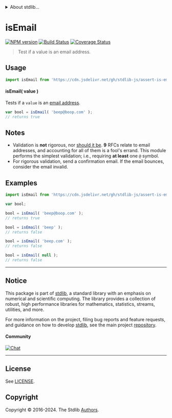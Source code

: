 <!--

@license Apache-2.0

Copyright (c) 2018 The Stdlib Authors.

Licensed under the Apache License, Version 2.0 (the "License");
you may not use this file except in compliance with the License.
You may obtain a copy of the License at

   http://www.apache.org/licenses/LICENSE-2.0

Unless required by applicable law or agreed to in writing, software
distributed under the License is distributed on an "AS IS" BASIS,
WITHOUT WARRANTIES OR CONDITIONS OF ANY KIND, either express or implied.
See the License for the specific language governing permissions and
limitations under the License.

-->


<details>
  <summary>
    About stdlib...
  </summary>
  <p>We believe in a future in which the web is a preferred environment for numerical computation. To help realize this future, we've built stdlib. stdlib is a standard library, with an emphasis on numerical and scientific computation, written in JavaScript (and C) for execution in browsers and in Node.js.</p>
  <p>The library is fully decomposable, being architected in such a way that you can swap out and mix and match APIs and functionality to cater to your exact preferences and use cases.</p>
  <p>When you use stdlib, you can be absolutely certain that you are using the most thorough, rigorous, well-written, studied, documented, tested, measured, and high-quality code out there.</p>
  <p>To join us in bringing numerical computing to the web, get started by checking us out on <a href="https://github.com/stdlib-js/stdlib">GitHub</a>, and please consider <a href="https://opencollective.com/stdlib">financially supporting stdlib</a>. We greatly appreciate your continued support!</p>
</details>

# isEmail

[![NPM version][npm-image]][npm-url] [![Build Status][test-image]][test-url] [![Coverage Status][coverage-image]][coverage-url] <!-- [![dependencies][dependencies-image]][dependencies-url] -->

> Test if a value is an email address.

<section class="intro">

</section>

<!-- /.intro -->



<section class="usage">

## Usage

```javascript
import isEmail from 'https://cdn.jsdelivr.net/gh/stdlib-js/assert-is-email-address@deno/mod.js';
```

#### isEmail( value )

Tests if a `value` is an [email address][validate-email-address].

```javascript
var bool = isEmail( 'beep@boop.com' );
// returns true
```

</section>

<!-- /.usage -->

<section class="notes">

## Notes

-   Validation is **not** rigorous, nor [should it be][validate-email-address]. **9** RFCs relate to email addresses, and accounting for all of them is a fool's errand. This module performs the simplest validation; i.e., requiring **at least** one `@` symbol.
-   For rigorous validation, send a confirmation email. If the email bounces, consider the email invalid.

<!-- </notes -->

<section class="examples">

## Examples

<!-- eslint no-undef: "error" -->

```javascript
import isEmail from 'https://cdn.jsdelivr.net/gh/stdlib-js/assert-is-email-address@deno/mod.js';

var bool;

bool = isEmail( 'beep@boop.com' );
// returns true

bool = isEmail( 'beep' );
// returns false

bool = isEmail( 'beep.com' );
// returns false

bool = isEmail( null );
// returns false
```

</section>

<!-- /.examples -->



<!-- Section for related `stdlib` packages. Do not manually edit this section, as it is automatically populated. -->

<section class="related">

</section>

<!-- /.related -->

<!-- Section for all links. Make sure to keep an empty line after the `section` element and another before the `/section` close. -->


<section class="main-repo" >

* * *

## Notice

This package is part of [stdlib][stdlib], a standard library with an emphasis on numerical and scientific computing. The library provides a collection of robust, high performance libraries for mathematics, statistics, streams, utilities, and more.

For more information on the project, filing bug reports and feature requests, and guidance on how to develop [stdlib][stdlib], see the main project [repository][stdlib].

#### Community

[![Chat][chat-image]][chat-url]

---

## License

See [LICENSE][stdlib-license].


## Copyright

Copyright &copy; 2016-2024. The Stdlib [Authors][stdlib-authors].

</section>

<!-- /.stdlib -->

<!-- Section for all links. Make sure to keep an empty line after the `section` element and another before the `/section` close. -->

<section class="links">

[npm-image]: http://img.shields.io/npm/v/@stdlib/assert-is-email-address.svg
[npm-url]: https://npmjs.org/package/@stdlib/assert-is-email-address

[test-image]: https://github.com/stdlib-js/assert-is-email-address/actions/workflows/test.yml/badge.svg?branch=v0.2.1
[test-url]: https://github.com/stdlib-js/assert-is-email-address/actions/workflows/test.yml?query=branch:v0.2.1

[coverage-image]: https://img.shields.io/codecov/c/github/stdlib-js/assert-is-email-address/main.svg
[coverage-url]: https://codecov.io/github/stdlib-js/assert-is-email-address?branch=main

<!--

[dependencies-image]: https://img.shields.io/david/stdlib-js/assert-is-email-address.svg
[dependencies-url]: https://david-dm.org/stdlib-js/assert-is-email-address/main

-->

[chat-image]: https://img.shields.io/gitter/room/stdlib-js/stdlib.svg
[chat-url]: https://app.gitter.im/#/room/#stdlib-js_stdlib:gitter.im

[stdlib]: https://github.com/stdlib-js/stdlib

[stdlib-authors]: https://github.com/stdlib-js/stdlib/graphs/contributors

[cli-section]: https://github.com/stdlib-js/assert-is-email-address#cli
[cli-url]: https://github.com/stdlib-js/assert-is-email-address/tree/cli
[@stdlib/assert-is-email-address]: https://github.com/stdlib-js/assert-is-email-address/tree/main

[umd]: https://github.com/umdjs/umd
[es-module]: https://developer.mozilla.org/en-US/docs/Web/JavaScript/Guide/Modules

[deno-url]: https://github.com/stdlib-js/assert-is-email-address/tree/deno
[deno-readme]: https://github.com/stdlib-js/assert-is-email-address/blob/deno/README.md
[umd-url]: https://github.com/stdlib-js/assert-is-email-address/tree/umd
[umd-readme]: https://github.com/stdlib-js/assert-is-email-address/blob/umd/README.md
[esm-url]: https://github.com/stdlib-js/assert-is-email-address/tree/esm
[esm-readme]: https://github.com/stdlib-js/assert-is-email-address/blob/esm/README.md
[branches-url]: https://github.com/stdlib-js/assert-is-email-address/blob/main/branches.md

[stdlib-license]: https://raw.githubusercontent.com/stdlib-js/assert-is-email-address/main/LICENSE

[validate-email-address]: http://davidcel.is/posts/stop-validating-email-addresses-with-regex/

[standard-streams]: https://en.wikipedia.org/wiki/Standard_streams

[mdn-regexp]: https://developer.mozilla.org/en-US/docs/Web/JavaScript/Guide/Regular_Expressions

</section>

<!-- /.links -->
